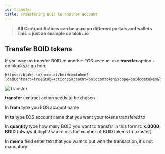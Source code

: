 ```yaml
---
id: transfer
title: Transfering BOID to another account
---
```

>**All Contract Actions can be used on different portals and wallets. This is just an example on bloks.io**

## Transfer BOID tokens

If you want to transfer BOID to another EOS account use **transfer** option - on blocks.io go here:
```
https://bloks.io/account/boidcomtoken?loadContract=true&tab=Actions&account=boidcomtoken&scope=boidcomtoken&limit=100&table=stakes&action=transfer
```
![Transfer](/img/transfer.png "Transfer BOID")

**transfer** contract action needs to be chosen

In **from** type you EOS account name

In **to** type EOS account name that you want your tokens transfered to

In **quantity** type how many BOID you want to transfer in this format: **x.0000 BOID** (always 4 digits! where x is the number of BOID tokens to transfer)

In **memo** field enter text that you want to put with the transaction, it's not mandatory